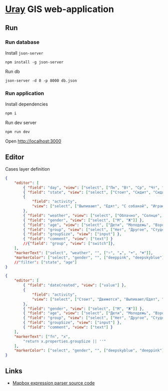 # [Uray](http://uray.ru) GIS web-application

## Run

### Run database

Install `json-server`

```
npm install -g json-server
```

Run db

```
json-server -d 0 -p 8000 db.json
```

### Run application

Install dependencies

```
npm i
```

Run dev server

```
npm run dev
```

Open [http://localhost:3000](http://localhost:3000)

## Editor

Cases layer definition

```json
{
    "editor": [
        { "field": "day", "view": ["select", ["Пн", "Вт", "Ср", "Чт", "Пт", "Сб", "Вс"]] },
        { "field": "state", "view": ["select", ["Стоит", "Сидит", "Сидит НПМ", "Движется", "Другое"]] },
        {
            "field": "activity",
            "view": ["select", ["Выпивают", "Едят", "С собакой", "Играют", "Спорт", "Велосипед", "Кафе"]]
        },
        { "field": "weather", "view": ["select", ["Облачно", "Солнце", "Дождь", "Снег"]] },
        { "field": "gender", "view": ["select", ["М", "Ж"]] },
        { "field": "age", "view": ["select", ["Дети", "Молодежь", "Взрослые", "Пенсионеры"]] },
        { "field": "group", "view": ["select", ["Нет", "Другое", "Студенты", "Школьники", "Семья"]] },
        { "field": "groupSize", "view": ["input"] },
        { "field": "comment", "view": ["text"] }
        //{"field": "group", "view": ["switch"]},
    ],
    "markerText": ["select", "weather", "", ["☼", "☁︎", "☂︎", "☸︎"]],
    "markerColor": ["select", "gender", "", ["deeppink", "deepskyblue"]]
    //"filter": ["state", "age"]
}

{
    "editor": [
        { "field": "dateCreated", "view": ["value"] },
        {
            "field": "activity",
            "view": ["select", ["Стоит", "Движется", "Выпивают/Едят", "С собакой", "Играют", "Спорт", "Велосипед", "Кафе"]]
        },
        { "field": "gender", "view": ["select", ["М", "Ж"]] },
        { "field": "age", "view": ["select", ["Дети", "Молодежь", "Взрослые", "Пенсионеры"]] },
        { "field": "group", "view": ["select", ["Нет", "Другое", "Студенты", "Школьники", "Семья"]] },
        { "field": "groupSize", "view": ["input"] },
        { "field": "comment", "view": ["text"] }
    ],
    "markerText": ["fn", "x",
        "return x.properties.groupSize || ''"
    ],
    "markerColor": ["select", "gender", "", ["deepskyblue", "deeppink"]]
}
```

## Links

- [Mapbox expression parser source code](https://github.com/mapbox/mapbox-gl-js/tree/master/src/style-spec/expression)

